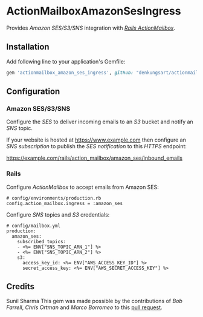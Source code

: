 # ActionMailboxAmazonSesIngress

Provides _Amazon SES/S3/SNS_ integration with [_Rails ActionMailbox_](https://guides.rubyonrails.org/action_mailbox_basics.html).

## Installation

Add following line to your application's Gemfile:

```ruby
gem 'actionmailbox_amazon_ses_ingress', github: "denkungsart/actionmailbox-amazon-ses-ingress"
```

## Configuration

### Amazon SES/S3/SNS

Configure the _SES_ to deliver incoming emails to an _S3_ bucket and notify an _SNS_ topic.

If your website is hosted at https://www.example.com then configure an _SNS subscription_ to publish the _SES notification_ to this _HTTPS_ endpoint:

https://example.com/rails/action_mailbox/amazon_ses/inbound_emails

### Rails

Configure _ActionMailbox_ to accept emails from Amazon SES:

```
# config/environments/production.rb
config.action_mailbox.ingress = :amazon_ses
```

Configure _SNS_ topics and _S3_ credentials:

```
# config/mailbox.yml
production:
  amazon_ses:
    subscribed_topics:
    - <%= ENV["SNS_TOPIC_ARN_1"] %>
    - <%= ENV["SNS_TOPIC_ARN_2"] %>
    s3:
      access_key_id: <%= ENV["AWS_ACCESS_KEY_ID"] %>
      secret_access_key: <%= ENV["AWS_SECRET_ACCESS_KEY"] %>
```


## Credits
Sunil Sharma
This gem was made possible by the contributions of *Bob Farrell*, *Chris Ortman* and *Marco Borromeo* to this [pull request](https://github.com/rails/rails/pull/39364).
